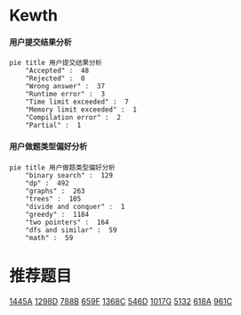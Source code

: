 # Kewth

<!-- tabs:start -->



#### **用户提交结果分析**

```mermaid
pie title 用户提交结果分析
    "Accepted" :  48
    "Rejected" :  0
    "Wrong answer" :  37
    "Runtime error" :  3
    "Time limit exceeded" :  7
    "Memory limit exceeded" :  1
    "Compilation error" :  2
    "Partial" :  1
```

#### **用户做题类型偏好分析**

```mermaid
pie title 用户做题类型偏好分析
    "binary search" :  129
    "dp" :  492
    "graphs" :  263
    "trees" :  105
    "divide and conquer" :  1
    "greedy" :  1184
    "two pointers" :  164
    "dfs and similar" :  59
    "math" :  59
```



<!-- tabs:end -->
# 推荐题目
[1445A](https://codeforces.com/contest/1445/problem/A)
[1298D](https://codeforces.com/contest/1298/problem/D)
[788B](https://codeforces.com/contest/788/problem/B)
[659F](https://codeforces.com/contest/659/problem/F)
[1368C](https://codeforces.com/contest/1368/problem/C)
[546D](https://codeforces.com/contest/546/problem/D)
[1017G](https://codeforces.com/contest/1017/problem/G)
[5132](https://codeforces.com/contest/513/problem/2)
[618A](https://codeforces.com/contest/618/problem/A)
[961C](https://codeforces.com/contest/961/problem/C)
